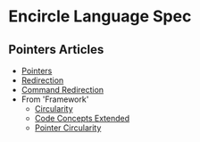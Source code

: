 Encircle Language Spec
======================

Pointers Articles
-----------------

- [Pointers](pointers.md)
- [Redirection](redirection.md)
- [Command Redirection](command-redirection.md)
- From 'Framework'
    - [Circularity](from-framework/circularity.md)
    - [Code Concepts Extended](from-framework/code-concepts-extended.md)
    - [Pointer Circularity](from-framework/pointer-circularity.md)